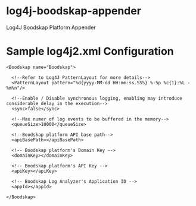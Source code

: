 # log4j-boodskap-appender
Log4J Boodskap Platform Appender

# Sample log4j2.xml Configuration

    <Boodskap name="Boodskap">
      
      <!--Refer to Log4J PatternLayout for more details-->
      <PatternLayout pattern="%d{yyyy-MM-dd HH:mm:ss.SSS} %-5p %c{1}:%L - %m%n"/>
      
      <!--Enable / Disable synchronous logging, enabling may introduce considerable delay in the execution-->
      <sync>false</sync>
      
      <!--Max numer of log events to be buffered in the memory-->
      <queueSize>10000</queueSize>
      
      <!--Boodskap platform API base path-->
      <apiBasePath></apiBasePath>
      
      <!-- Boodskap platform's Domain Key -->
      <domainKey></domainKey>
      
      <!-- Boodskap platform's API Key -->
      <apiKey></apiKey>
      
      <!-- Boodskap Log Analyzer's Application ID -->
      <appId></appId>
      
    </Boodskap>
